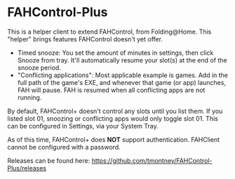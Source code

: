 # FAHControl-Plus
This is a helper client to extend FAHControl, from Folding@Home. This "helper" brings features FAHControl doesn't yet offer.

*  Timed snooze: You set the amount of minutes in settings, then click Snooze from tray. It'll automatically resume your slot(s) at the end of the snooze period.
*  "Conflicting applications": Most applicable example is games. Add in the full path of the game's EXE, and whenever that game (or app) launches, FAH will pause. FAH is resumed when all conflicting apps are not running.

By default, FAHControl+ doesn't control any slots until you list them. If you listed slot 01, snoozing or conflicting apps would only toggle slot 01. This can be configured in Settings, via your System Tray.

As of this time, FAHControl+ does **NOT** support authentication. FAHClient cannot be configured with a password.

Releases can be found here: https://github.com/tmontney/FAHControl-Plus/releases
